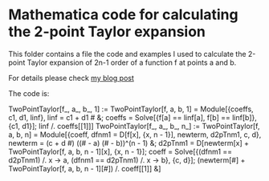 # Mathematica code for calculating the 2-point Taylor expansion

This folder contains a file the code and examples I used to calculate the 2-point Taylor expansion of 2n-1 order of a function f at points a and b.

For details please check [my blog post](https://underthemath.wordpress.com/2020/06/12/polynomial-division-revisited/)

The code is:

TwoPointTaylor[f_, a_, b_, 1] := 
 TwoPointTaylor[f, a, b, 1] = 
  Module[{coeffs, c1, d1, linf}, linf = c1 + d1 # &; 
   coeffs = Solve[{f[a] == linf[a], f[b] == linf[b]}, {c1, d1}]; 
   linf /. coeffs[[1]]]
TwoPointTaylor[f_, a_, b_, n_] := 
 TwoPointTaylor[f, a, b, n] = 
  Module[{coeff, dfnm1 = D[f[x], {x, n - 1}], newterm, d2pTnm1, c, d},
    newterm = (c + d #) ((# - a) (# - b))^(n - 1) &; 
   d2pTnm1 = 
    D[newterm[x] + TwoPointTaylor[f, a, b, n - 1][x], {x, n - 1}]; 
   coeff = Solve[{(dfnm1 == d2pTnm1) /. x -> a, (dfnm1 == d2pTnm1) /. 
       x -> b}, {c, 
      d}]; (newterm[#] + TwoPointTaylor[f, a, b, n - 1][#]) /. 
     coeff[[1]] &]
